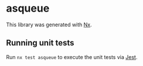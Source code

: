 # asqueue

This library was generated with [Nx](https://nx.dev).

## Running unit tests

Run `nx test asqueue` to execute the unit tests via [Jest](https://jestjs.io).
